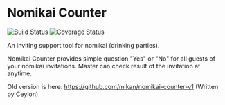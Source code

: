# Nomikai Counter

[![Build Status](https://travis-ci.org/mikan/nomikai-counter.svg?branch=master)](https://travis-ci.org/mikan/nomikai-counter)
[![Coverage Status](https://coveralls.io/repos/github/mikan/nomikai-counter/badge.svg?branch=master)](https://coveralls.io/github/mikan/nomikai-counter?branch=master)

An inviting support tool for nomikai (drinking parties).

Nomikai Counter provides simple question "Yes" or "No" for all guests of your nomikai invitations. Master can check result of the invitation at anytime.

Old version is here: https://github.com/mikan/nomikai-counter-v1 (Written by Ceylon)
